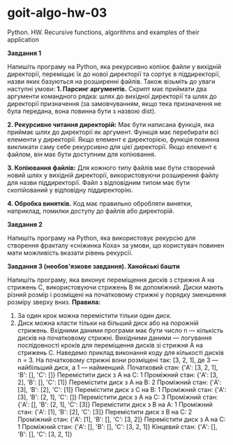 # goit-algo-hw-03
Python. HW. Recursive functions, algorithms and examples of their application

**Завдання 1**

Напишіть програму на Python, яка рекурсивно копіює файли у вихідній директорії, переміщає їх до нової директорії та сортує в піддиректорії, назви яких базуються на розширенні файлів.
Також візьміть до уваги наступні умови:
**1. Парсинг аргументів.** Скрипт має приймати два аргументи командного рядка: шлях до вихідної директорії та шлях до директорії призначення (за замовчуванням, якщо тека призначення не була передана, вона повинна бути з назвою dist).

**2. Рекурсивне читання директорій:**
Має бути написана функція, яка приймає шлях до директорії як аргумент.
Функція має перебирати всі елементи у директорії.
Якщо елемент є директорією, функція повинна викликати саму себе рекурсивно для цієї директорії.
Якщо елемент є файлом, він має бути доступним для копіювання.

**3. Копіювання файлів:**
Для кожного типу файлів має бути створений новий шлях у вихідній директорії, використовуючи розширення файлу для назви піддиректорії.
Файл з відповідним типом має бути скопійований у відповідну піддиректорію.

**4. Обробка винятків.** Код має правильно обробляти винятки, наприклад, помилки доступу до файлів або директорій.

**Завдання 2**

Напишіть програму на Python, яка використовує рекурсію для створення фракталу «сніжинка Коха» за умови, що користувач повинен мати можливість вказати рівень рекурсії.

**Завдання 3 (необов'язкове завдання). Ханойські башти**

Напишіть програму, яка виконує переміщення дисків з стрижня А на стрижень С, використовуючи стрижень В як допоміжний. Диски мають різний розмір і розміщені на початковому стрижні у порядку зменшення розміру зверху вниз.
**Правила:**
1. За один крок можна перемістити тільки один диск.
2. Диск можна класти тільки на більший диск або на порожній стрижень.
Вхідними даними програми має бути число n — кількість дисків на початковому стрижні. Вихідними даними — логування послідовності кроків для переміщення дисків зі стрижня А на стрижень С.
Наведемо приклад виконання коду для кількості дисків n = 3. На початковому стрижні вони розміщені так: [3, 2, 1], де 3 — найбільший диск, а 1 — найменший.
Початковий стан: {'A': [3, 2, 1], 'B': [], 'C': []}
Перемістити диск з A на C: 1
Проміжний стан: {'A': [3, 2], 'B': [], 'C': [1]}
Перемістити диск з A на B: 2
Проміжний стан: {'A': [3], 'B': [2], 'C': [1]}
Перемістити диск з C на B: 1
Проміжний стан: {'A': [3], 'B': [2, 1], 'C': []}
Перемістити диск з A на C: 3
Проміжний стан: {'A': [], 'B': [2, 1], 'C': [3]}
Перемістити диск з B на A: 1
Проміжний стан: {'A': [1], 'B': [2], 'C': [3]}
Перемістити диск з B на C: 2
Проміжний стан: {'A': [1], 'B': [], 'C': [3, 2]}
Перемістити диск з A на C: 1
Проміжний стан: {'A': [], 'B': [], 'C': [3, 2, 1]}
Кінцевий стан: {'A': [], 'B': [], 'C': [3, 2, 1]}
